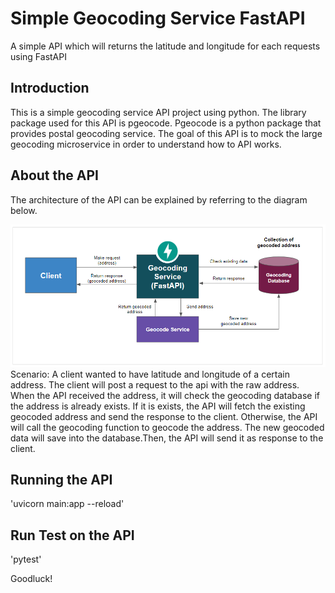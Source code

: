 # Simple Geocoding Service FastAPI
A simple API which will returns the latitude and longitude for each requests using FastAPI

## Introduction
This is a simple geocoding service API project using python. The library package used for this API is pgeocode. Pgeocode is a python package that provides postal geocoding service. The goal of this API is to mock the large geocoding microservice in order to understand how to API works.

## About the API
The architecture of the API can be explained by referring to the diagram below.

![](img/about_api.PNG)
Scenario:
A client wanted to have latitude and longitude of a certain address. The client will post a request to the api with the raw address. When the API received the address, it will check the geocoding database if the address is already exists. If it is exists, the API will fetch the existing geocoded address and send the response to the client. Otherwise, the API will call the geocoding function to geocode the address. The new geocoded data will save into the database.Then, the API will send it as response to the client. 

## Running the API
'uvicorn main:app --reload'

## Run Test on the API
'pytest'

Goodluck!
